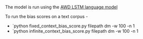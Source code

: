 The model is run using the [AWD LSTM language model](https://github.com/salesforce/awd-lstm-lm)

To run the bias scores on a text corpus -
+ `python fixed_context_bias_score.py filepath dm -w 100 -n 1
+ `python infinite_context_bias_score.py filepath dm -w 100 -n 1
